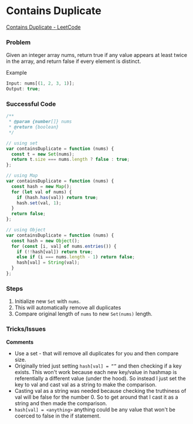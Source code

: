 # Contains Duplicate

[Contains Duplicate - LeetCode](https://leetcode.com/problems/contains-duplicate/)

### Problem

Given an integer array nums, return true if any value appears at least twice in the array, and return false if every element is distinct.

Example

```jsx
Input: nums[(1, 2, 3, 1)];
Output: true;
```

### Successful Code

```jsx
/**
 * @param {number[]} nums
 * @return {boolean}
 */

// using set
var containsDuplicate = function (nums) {
  const t = new Set(nums);
  return t.size === nums.length ? false : true;
};

// using Map
var containsDuplicate = function (nums) {
  const hash = new Map();
  for (let val of nums) {
    if (hash.has(val)) return true;
    hash.set(val, 1);
  }
  return false;
};

// using Object
var containsDuplicate = function (nums) {
  const hash = new Object();
  for (const [i, val] of nums.entries()) {
    if (!!hash[val]) return true;
    else if (i === nums.length - 1) return false;
    hash[val] = String(val);
  }
};
```

### Steps

1. Initialize new `Set` with `nums`.
2. This will automatically remove all duplicates
3. Compare original length of `nums` to new `Set(nums)` length.

### Tricks/Issues

**Comments**

- Use a set - that will remove all duplicates for you and then compare size.
- Originally tried just setting `hash[val] = “”` and then checking if a key exists. This won't work because each new key/value in hashmap is referentially a different value (under the hood). So instead I just set the key to val and cast val as a string to make the comparison.
- Casting val as a string was needed because checking the truthiness of val will be false for the number 0. So to get around that I cast it as a string and then made the comparison.
- `hash[val] = <anything>` anything could be any value that won't be coerced to false in the if statement.
